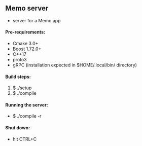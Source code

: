 ## Memo server
- server for a Memo app

#### Pre-requirements:
- Cmake 3.0+
- Boost 1.72.0+
- C++17
- proto3
- gRPC (installation expected in $HOME/.local/bin/ directory)

#### Build steps:
1) $ ./setup
2) $ ./compile

#### Running the server:
- $ ./compile -r

#### Shut down:
- hit CTRL+C
